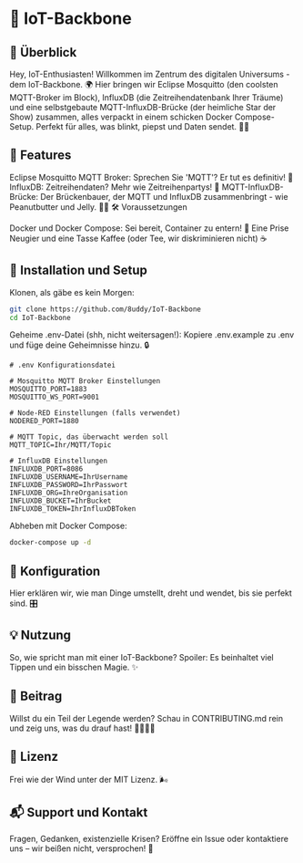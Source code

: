 # 🚀 IoT-Backbone

## 🌟 Überblick

Hey, IoT-Enthusiasten! Willkommen im Zentrum des digitalen Universums - dem IoT-Backbone. 🌍 Hier bringen wir Eclipse Mosquitto (den coolsten MQTT-Broker im Block), InfluxDB (die Zeitreihendatenbank Ihrer Träume) und eine selbstgebaute MQTT-InfluxDB-Brücke (der heimliche Star der Show) zusammen, alles verpackt in einem schicken Docker Compose-Setup. Perfekt für alles, was blinkt, piepst und Daten sendet. 🚦🤖

## 🚀 Features

Eclipse Mosquitto MQTT Broker: Sprechen Sie 'MQTT'? Er tut es definitiv! 📡
InfluxDB: Zeitreihendaten? Mehr wie Zeitreihenpartys! 🎉
MQTT-InfluxDB-Brücke: Der Brückenbauer, der MQTT und InfluxDB zusammenbringt - wie Peanutbutter und Jelly. 🥜🍇
🛠 Voraussetzungen

Docker und Docker Compose: Sei bereit, Container zu entern! 🐳
Eine Prise Neugier und eine Tasse Kaffee (oder Tee, wir diskriminieren nicht) ☕
## 🚀 Installation und Setup

Klonen, als gäbe es kein Morgen:
```bash
git clone https://github.com/8uddy/IoT-Backbone
cd IoT-Backbone
```
Geheime .env-Datei (shh, nicht weitersagen!):
Kopiere .env.example zu .env und füge deine Geheimnisse hinzu. 🔒
```dotenv
# .env Konfigurationsdatei

# Mosquitto MQTT Broker Einstellungen
MOSQUITTO_PORT=1883
MOSQUITTO_WS_PORT=9001

# Node-RED Einstellungen (falls verwendet)
NODERED_PORT=1880

# MQTT Topic, das überwacht werden soll
MQTT_TOPIC=Ihr/MQTT/Topic

# InfluxDB Einstellungen
INFLUXDB_PORT=8086
INFLUXDB_USERNAME=IhrUsername
INFLUXDB_PASSWORD=IhrPasswort
INFLUXDB_ORG=IhreOrganisation
INFLUXDB_BUCKET=IhrBucket
INFLUXDB_TOKEN=IhrInfluxDBToken
```

Abheben mit Docker Compose:

```bash
docker-compose up -d
```

## 📐 Konfiguration

Hier erklären wir, wie man Dinge umstellt, dreht und wendet, bis sie perfekt sind. 🎛️

##  💡 Nutzung

So, wie spricht man mit einer IoT-Backbone? Spoiler: Es beinhaltet viel Tippen und ein bisschen Magie. ✨

##  🤝 Beitrag

Willst du ein Teil der Legende werden? Schau in CONTRIBUTING.md rein und zeig uns, was du drauf hast! 🦸‍♀️🦸‍♂️

##  📜 Lizenz

Frei wie der Wind unter der MIT Lizenz. 🌬️

##  📬 Support und Kontakt

Fragen, Gedanken, existenzielle Krisen? Eröffne ein Issue oder kontaktiere uns – wir beißen nicht, versprochen! 🤗